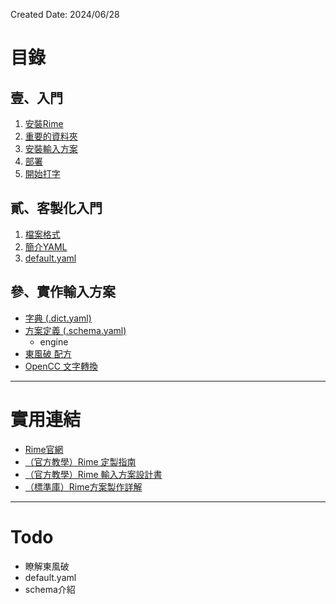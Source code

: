 Created Date: 2024/06/28

# 目錄

## 壹、入門

1. [安裝Rime](Chapter1/01%20installation.md)
2. [重要的資料夾](Chapter1/02%20important%20folder.md)
3. [安裝輸入方案](Chapter1/03%20install%20schema.md)
4. [部署](Chapter1/04%20deploy.md)
5. [開始打字](Chapter1/05%20typing.md)

## 貳、客製化入門

1. [檔案格式](Chapter2/01%20file_format.md)
2. [簡介YAML](Chapter2/02%20yaml.md)
3. [default.yaml](Chapter2/03%20default_yaml.md)

## 參、實作輸入方案

- [字典 (.dict.yaml)](dict_yaml.md)
- [方案定義 (.schema.yaml)](schema_yaml.md)
	- engine
- [東風破 配方](recipe_yaml.md)
- [OpenCC 文字轉換](opencc.md)

---

# 實用連結

- [Rime官網](https://rime.im/)
- [（官方教學）Rime 定製指南](https://github.com/rime/home/wiki/CustomizationGuide)
- [（官方教學）Rime 輸入方案設計書](https://github.com/rime/home/wiki/RimeWithSchemata)
- [（標準庫）Rime方案製作詳解](https://github.com/LEOYoon-Tsaw/Rime_collections/blob/master/Rime_description.md)

---

# Todo

- 瞭解東風破
- default.yaml
- schema介紹

